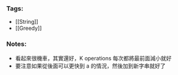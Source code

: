 ### Tags:
- [[String]]
- [[Greedy]]
### Notes:
- 看起來很機車，其實還好，K operations 每次都將最前面減小就好
- 要注意如果從後面可以更快到 a 的情況，然後加到新字串就好了